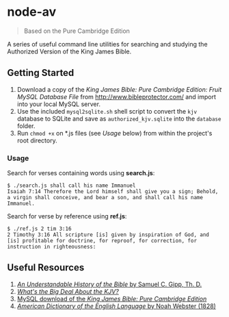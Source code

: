 # node-av
> Based on the Pure Cambridge Edition

A series of useful command line utilities for searching and studying the Authorized Version of the King James Bible.

## Getting Started

1. Download a copy of the *King James Bible: Pure Cambridge Edition: Fruit MySQL Database File* from http://www.bibleprotector.com/ and import into your local MySQL server.
2. Use the included `mysql2sqlite.sh` shell script to convert the `kjv` database to SQLite and save as `authorized_kjv.sqlite` into the `database` folder.
3. Run `chmod +x` on \*.js files (see *Usage* below) from within the project's root directory.

### Usage
Search for verses containing words using **search.js**:
````
$ ./search.js shall call his name Immanuel
Isaiah 7:14 Therefore the Lord himself shall give you a sign; Behold, a virgin shall conceive, and bear a son, and shall call his name Immanuel.
````

Search for verse by reference using **ref.js**:
````
$ ./ref.js 2 tim 3:16
2 Timothy 3:16 All scripture [is] given by inspiration of God, and [is] profitable for doctrine, for reproof, for correction, for instruction in righteousness:
````

## Useful Resources
1. [*An Understandable History of the Bible* by Samuel C. Gipp, Th. D.](http://samgipp.com/historybook/)
2. [*What's the Big Deal About the KJV?*](http://bigdealkjv.com/)
3. [MySQL download of the *King James Bible: Pure Cambridge Edition*](http://www.bibleprotector.com/)
4. [*American Dictionary of the English Language* by Noah Webster (1828)](http://webstersdictionary1828.com/)
